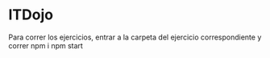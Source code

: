 # ITDojo

Para correr los ejercicios, entrar a la carpeta del ejercicio correspondiente y correr
npm i
npm start
